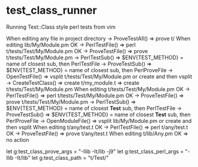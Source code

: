 test_class_runner
=================

Running Test::Class style perl tests from vim


When editing any file in project directory
    -> ProveTestAll()     => prove t/
When editing lib/My/Module.pm
OK  -> PerlTestFile()     => perl t/tests/Test/My/Module.pm
OK  -> ProveTestFile()    => prove t/tests/Test/My/Module.pm
    -> PerlTestSub()      => $ENV{TEST_METHOD} = name of closest sub, then PerlTestFile
    -> ProveTestSub()     => $ENV{TEST_METHOD} = name of closest sub, then PerlProveFile
    -> OpenTestFile()     => vsplit t/tests/Test/My/Module.pm or create and then vsplit
    -> CreateTestClass()  => create t/my_module.t
                          => create t/tests/Test/My/Module.pm
When editing t/tests/Test/My/Module.pm
OK  -> PerlTestFile()     => perl t/tests/Test/My/Module.pm
OK  -> ProveTestFile()    => prove t/tests/Test/My/Module.pm
    -> PerlTestSub()      => $ENV{TEST_METHOD} = name of closest __Test__ sub, then PerlTestFile
    -> ProveTestSub()     => $ENV{TEST_METHOD} = name of closest __Test__ sub, then PerlProveFile
    -> OpenModuleFile()   => vsplit lib/My/Module.pm or create and then vsplit
When editing t/any/test.t
OK  -> PerlTestFile()     => perl t/any/test.t
OK  -> ProveTestFile()    => prove t/any/test.t
When editing t/lib/Any.pm
OK  => no action

let g:test_class_prove_args = "-Ilib -It/lib -j9"
let g:test_class_perl_args  = "-Ilib -It/lib"
let g:test_class_path       = "t/Test/"
